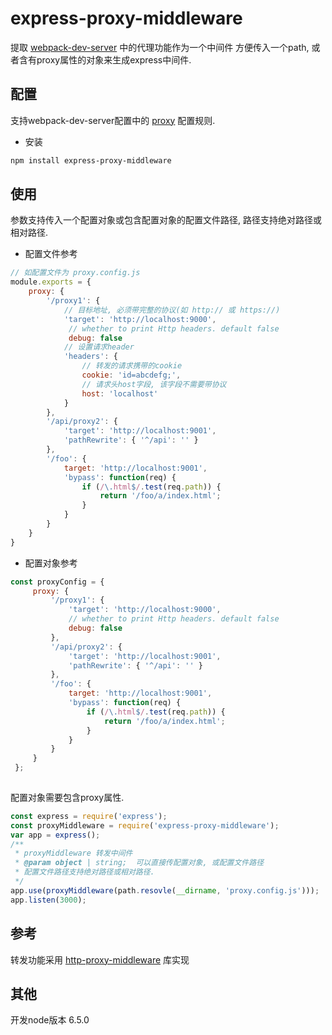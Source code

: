 # express-proxy-middleware

提取 [webpack-dev-server](https://github.com/webpack/webpack-dev-server) 中的代理功能作为一个中间件
方便传入一个path, 或者含有proxy属性的对象来生成express中间件.

## 配置

支持webpack-dev-server配置中的 [proxy](https://webpack.js.org/configuration/dev-server/#devserver-proxy) 配置规则.

- 安装

```bash
npm install express-proxy-middleware
```

## 使用

参数支持传入一个配置对象或包含配置对象的配置文件路径, 路径支持绝对路径或相对路径.

- 配置文件参考 

```javascript
// 如配置文件为 proxy.config.js
module.exports = {
    proxy: {
        '/proxy1': {
            // 目标地址, 必须带完整的协议(如 http:// 或 https://)
            'target': 'http://localhost:9000',
             // whether to print Http headers. default false
             debug: false
            // 设置请求header
            'headers': {
                // 转发的请求携带的cookie
                cookie: 'id=abcdefg;',
                // 请求头host字段, 该字段不需要带协议
                host: 'localhost'
            }
        },
        '/api/proxy2': {
            'target': 'http://localhost:9001',
            'pathRewrite': { '^/api': '' }
        },
        '/foo': {
            target: 'http://localhost:9001',
            'bypass': function(req) {
                if (/\.html$/.test(req.path)) {
                    return '/foo/a/index.html';
                }
            }
        }
    }
}

```

- 配置对象参考

```javascript
const proxyConfig = {
     proxy: {
         '/proxy1': {
             'target': 'http://localhost:9000',
             // whether to print Http headers. default false
             debug: false
         },
         '/api/proxy2': {
             'target': 'http://localhost:9001',
             'pathRewrite': { '^/api': '' }
         },
         '/foo': {
             target: 'http://localhost:9001',
             'bypass': function(req) {
                 if (/\.html$/.test(req.path)) {
                     return '/foo/a/index.html';
                 }
             }
         }
     }
 };
                     
```


配置对象需要包含proxy属性. 

```javascript
const express = require('express');
const proxyMiddleware = require('express-proxy-middleware');
var app = express();
/**
 * proxyMiddleware 转发中间件
 * @param object | string;  可以直接传配置对象, 或配置文件路径
 * 配置文件路径支持绝对路径或相对路径.
 */
app.use(proxyMiddleware(path.resovle(__dirname, 'proxy.config.js')));
app.listen(3000);

```

## 参考

转发功能采用 [http-proxy-middleware](https://github.com/chimurai/http-proxy-middleware) 库实现

## 其他

开发node版本 6.5.0